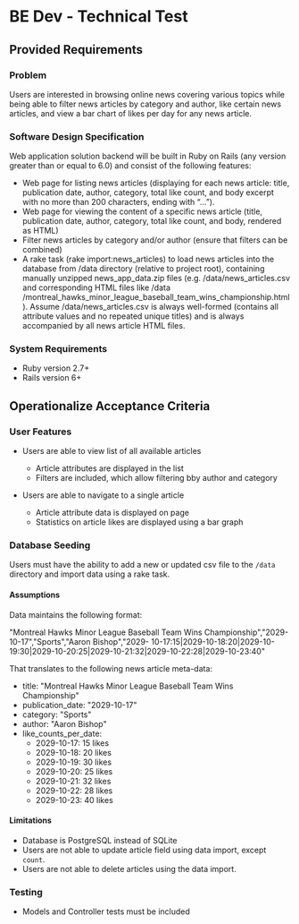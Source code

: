 # BE Dev - Technical Test

## Provided Requirements
### Problem
Users are interested in browsing online news covering various topics while being able to filter news articles by category and author, like certain
news articles, and view a bar chart of likes per day for any news article.
### Software Design Specification
Web application solution backend will be built in Ruby on Rails (any version greater than or equal to 6.0) and consist of the following features:

- Web page for listing news articles (displaying for each news article: title, publication date, author, category, total like count, and body excerpt
with no more than 200 characters, ending with “…”).
- Web page for viewing the content of a specific news article (title, publication date, author, category, total like count, and body, rendered as
HTML)
- Filter news articles by category and/or author (ensure that filters can be combined)
- A rake task (rake import:news_articles) to load news articles into the database from /data directory (relative to project root),
containing manually unzipped news_app_data.zip files (e.g. /data/news_articles.csv and corresponding HTML files like /data
/montreal_hawks_minor_league_baseball_team_wins_championship.html ). Assume /data/news_articles.csv is always
well-formed (contains all attribute values and no repeated unique titles) and is always accompanied by all news article HTML files.

### System Requirements
- Ruby version 2.7+
- Rails version 6+

## Operationalize Acceptance Criteria
### User Features
- Users are able to view list of all available articles 
  - Article attributes are displayed in the list
  - Filters are included, which allow filtering bby author and category

- Users are able to navigate to a single article
  - Article attribute data is displayed on page
  - Statistics on article likes are displayed using a bar graph

### Database Seeding
Users must have the ability to add a new or updated csv file to the `/data` directory and import data using a rake task. 
#### Assumptions
Data maintains the following format:

"Montreal Hawks Minor League Baseball Team Wins Championship","2029-10-17","Sports","Aaron Bishop","2029-
10-17:15|2029-10-18:20|2029-10-19:30|2029-10-20:25|2029-10-21:32|2029-10-22:28|2029-10-23:40"

That translates to the following news article meta-data:
- title: "Montreal Hawks Minor League Baseball Team Wins Championship"
- publication_date: "2029-10-17"
- category: "Sports"
- author: "Aaron Bishop"
- like_counts_per_date:
  - 2029-10-17: 15 likes
  - 2029-10-18: 20 likes
  - 2029-10-19: 30 likes
  - 2029-10-20: 25 likes
  - 2029-10-21: 32 likes
  - 2029-10-22: 28 likes
  - 2029-10-23: 40 likes


#### Limitations
- Database is PostgreSQL instead of SQLite
- Users are not able to update article field using data import, except `count`.
- Users are not able to delete articles using the data import.

### Testing
- Models and Controller tests must be included


